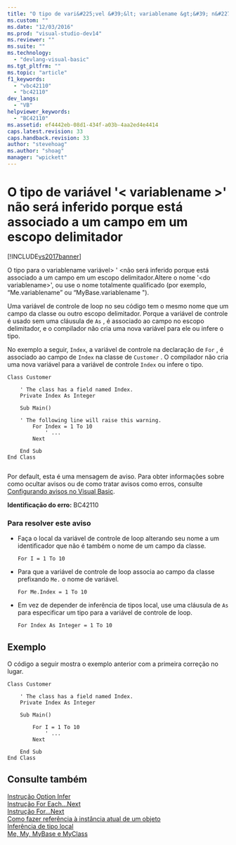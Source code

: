 ```yaml
---
title: "O tipo de vari&#225;vel &#39;&lt; variablename &gt;&#39; n&#227;o ser&#225; inferido porque est&#225; associado a um campo em um escopo delimitador | Microsoft Docs"
ms.custom: ""
ms.date: "12/03/2016"
ms.prod: "visual-studio-dev14"
ms.reviewer: ""
ms.suite: ""
ms.technology: 
  - "devlang-visual-basic"
ms.tgt_pltfrm: ""
ms.topic: "article"
f1_keywords: 
  - "vbc42110"
  - "bc42110"
dev_langs: 
  - "VB"
helpviewer_keywords: 
  - "BC42110"
ms.assetid: ef4442eb-08d1-434f-a03b-4aa2ed4e4414
caps.latest.revision: 33
caps.handback.revision: 33
author: "stevehoag"
ms.author: "shoag"
manager: "wpickett"
---
```

# O tipo de vari&#225;vel &#39;&lt; variablename &gt;&#39; n&#227;o ser&#225; inferido porque est&#225; associado a um campo em um escopo delimitador
[!INCLUDE[vs2017banner](../../../csharp/includes/vs2017banner.md)]

O tipo para o variablename variável\> ' \<não será inferido porque está associado a um campo em um escopo delimitador.Altere o nome '\<do variablename\>', ou use o nome totalmente qualificado \(por exemplo, “Me.variablename” ou “MyBase.variablename "\).  
  
 Uma variável de controle de loop no seu código tem o mesmo nome que um campo da classe ou outro escopo delimitador.  Porque a variável de controle é usado sem uma cláusula de `As` , é associado ao campo no escopo delimitador, e o compilador não cria uma nova variável para ele ou infere o tipo.  
  
 No exemplo a seguir, `Index`, a variável de controle na declaração de `For` , é associado ao campo de `Index` na classe de `Customer` .  O compilador não cria uma nova variável para a variável de controle `Index` ou infere o tipo.  
  
```  
Class Customer  
  
    ' The class has a field named Index.  
    Private Index As Integer  
  
    Sub Main()  
  
    ' The following line will raise this warning.  
        For Index = 1 To 10  
            ' ...  
        Next  
  
    End Sub  
End Class  
  
```  
  
 Por default, esta é uma mensagem de aviso.  Para obter informações sobre como ocultar avisos ou de como tratar avisos como erros, consulte [Configurando avisos no Visual Basic](/visual-studio/ide/configuring-warnings-in-visual-basic).  
  
 **Identificação do erro:** BC42110  
  
### Para resolver este aviso  
  
-   Faça o local da variável de controle de loop alterando seu nome a um identificador que não é também o nome de um campo da classe.  
  
    ```  
    For I = 1 To 10  
    ```  
  
-   Para que a variável de controle de loop associa ao campo da classe prefixando `Me.` o nome de variável.  
  
    ```  
    For Me.Index = 1 To 10  
    ```  
  
-   Em vez de depender de inferência de tipos local, use uma cláusula de `As` para especificar um tipo para a variável de controle de loop.  
  
    ```  
    For Index As Integer = 1 To 10  
    ```  
  
## Exemplo  
 O código a seguir mostra o exemplo anterior com a primeira correção no lugar.  
  
```  
Class Customer  
  
    ' The class has a field named Index.  
    Private Index As Integer  
  
    Sub Main()  
  
        For I = 1 To 10  
            ' ...  
        Next  
  
    End Sub  
End Class  
```  
  
## Consulte também  
 [Instrução Option Infer](../../../visual-basic/language-reference/statements/option-infer-statement.md)   
 [Instrução For Each...Next](../../../visual-basic/language-reference/statements/for-each-next-statement.md)   
 [Instrução For...Next](../../../visual-basic/language-reference/statements/for-next-statement.md)   
 [Como fazer referência à instância atual de um objeto](../../../visual-basic/programming-guide/language-features/variables/how-to-refer-to-the-current-instance-of-an-object.md)   
 [Inferência de tipo local](../../../visual-basic/programming-guide/language-features/variables/local-type-inference.md)   
 [Me, My, MyBase e MyClass](../../../visual-basic/programming-guide/program-structure/me-my-mybase-and-myclass.md)